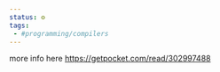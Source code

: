 ```yaml
---
status: ⚙️
tags:
 - #programming/compilers
---
```


more info here
https://getpocket.com/read/302997488